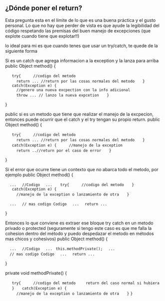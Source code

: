 ¿Dónde poner el return?
-----------------------

Esta pregunta esta en el límite de lo que es una buena práctica y el gusto personal. Lo que no hay que perder de vista es que ayude la legibilidad del código respetando las premisas del buen manejo de excepciones (que explote cuando tiene que explotar!!)

lo ideal para mi es que cuando tenes que usar un try/catch, te quede de la siguiente forma

Si es un catch que agrega informacion a la exception y la lanza para arriba public Object method() {

`   try{`
`     //codigo del metodo`
`     return ... //return por las cosas normales del metodo`
`   }`
`   catch(Exception e) {`
`     //genero una nueva excpection con la info adicional`
`     throw ... // lanzo la nueva expcetion`
`   }`

}

public si es un metodo que tiene que realizar el manejo de la excpecion, entonces puede ocurrir que el catch y el try tengan su propio return. public Object method() {

`   try{`
`     //codigo del metodo`
`     return ... //return por las cosas normales del metodo`
`   }`
`   catch(Exception e) {`
`     //manejo de la exception`
`     return ..//return por el caso de error`
`   }`

}

Si el error que ocurre tiene un contexto que no abarca todo el metodo, por ejemplo public Object method() {

`  ...`
`  //Codigo`
`  ...`
`   try{`
`     //codigo del metodo`
`   }`
`   catch(Exception e) {`
`     //manejo de la exception o lanzamiento de otra`
`   }`

`  ...`
`  // mas codigo Codigo`
`  ...`
`  return ...`

}

Entonces lo que conviene es extraer ese bloque try catch en un metodo privado o protected (seguramente si tengo este caso es que me falla la cohesion dentro del método y puedo despedazar el metodo en métodos mas chicos y cohesivos) public Object method() {

`  ...`
`  //Codigo`
`  ...`
` this.methodPrivate();`
`  ...`
`  // mas codigo Codigo`
`  ...`
`  return ...`

}

private void methodPrivate() {

`   try{`
`     //codigo del metodo`
`    return del caso normal si hubiera`
`   }`
`   catch(Exception e) {`
`     //manejo de la exception o lanzamiento de otra`
`   }`
`}`
